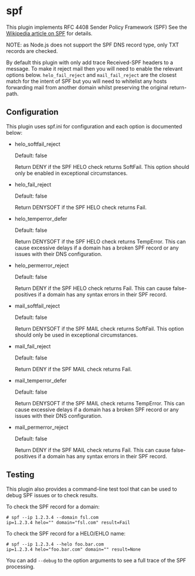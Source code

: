 spf
===

This plugin implements RFC 4408 Sender Policy Framework (SPF)
See the [Wikipedia article on SPF](http://en.wikipedia.org/wiki/Sender_Policy_Framework) for details.

NOTE: as Node.js does not support the SPF DNS record type, only TXT records are checked.

By default this plugin with only add trace Received-SPF headers to a message.
To make it reject mail then you will need to enable the relevant options below.
`helo_fail_reject` and `mail_fail_reject` are the closest match for the intent of SPF but you will need
to whitelist any hosts forwarding mail from another domain whilst preserving the original return-path.

Configuration
-------------

This plugin uses spf.ini for configuration and each option is documented below:

- helo_softfail_reject

    Default: false

    Return DENY if the SPF HELO check returns SoftFail.
    This option should only be enabled in exceptional circumstances.

- helo_fail_reject

    Default: false

    Return DENYSOFT if the SPF HELO check returns Fail.

- helo_temperror_defer

    Default: false

    Return DENYSOFT if the SPF HELO check returns TempError.
    This can cause excessive delays if a domain has a broken SPF record or any issues with their DNS configuration.

- helo_permerror_reject

    Default: false

    Return DENY if the SPF HELO check returns Fail.
    This can cause false-positives if a domain has any syntax errors in their SPF record.

- mail_softfail_reject

    Default: false

    Return DENYSOFT if the SPF MAIL check returns SoftFail.
    This option should only be used in exceptional circumstances.

- mail_fail_reject

    Default: false

    Return DENY if the SPF MAIL check returns Fail.

- mail_temperror_defer

    Default: false

    Return DENYSOFT if the SPF MAIL check returns TempError.
    This can cause excessive delays if a domain has a broken SPF record or any issues with their DNS configuration.

- mail_permerror_reject

    Default: false

    Return DENY if the SPF MAIL check returns Fail.
    This can cause false-positives if a domain has any syntax errors in their SPF record.


Testing
-------

This plugin also provides a command-line test tool that can be used to debug SPF issues or to check results.

To check the SPF record for a domain:

````
# spf --ip 1.2.3.4 --domain fsl.com
ip=1.2.3.4 helo="" domain="fsl.com" result=Fail
````

To check the SPF record for a HELO/EHLO name:

````
# spf --ip 1.2.3.4 --helo foo.bar.com
ip=1.2.3.4 helo="foo.bar.com" domain="" result=None
````

You can add `--debug` to the option arguments to see a full trace of the SPF processing.
